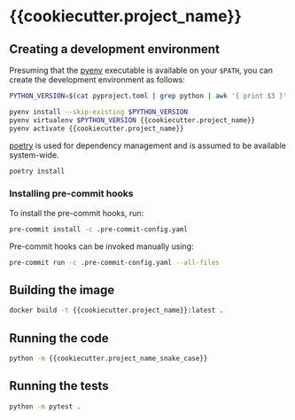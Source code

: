 # {{cookiecutter.project_name}}

## Creating a development environment

Presuming that the [pyenv](https://github.com/pyenv/pyenv) executable is available on your `$PATH`, you can create the development environment as follows:

```bash
PYTHON_VERSION=$(cat pyproject.toml | grep python | awk '{ print $3 }' | sed 's/"//g')

pyenv install --skip-existing $PYTHON_VERSION
pyenv virtualenv $PYTHON_VERSION {{cookiecutter.project_name}}
pyenv activate {{cookiecutter.project_name}}
```

[poetry](https://python-poetry.org/) is used for dependency management and is assumed to be available system-wide.

```bash
poetry install
```

### Installing pre-commit hooks

To install the pre-commit hooks, run:

```bash
pre-commit install -c .pre-commit-config.yaml
```

Pre-commit hooks can be invoked manually using:

```bash
pre-commit run -c .pre-commit-config.yaml --all-files
```

## Building the image

```bash
docker build -t {{cookiecutter.project_name}}:latest .
```

## Running the code

```bash
python -m {{cookiecutter.project_name_snake_case}}
```

## Running the tests

```bash
python -m pytest .
```
